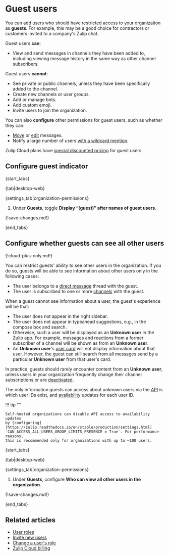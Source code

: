 # Guest users

You can add users who should have restricted access to your organization as
**guests**. For example, this may be a good choice for contractors or customers
invited to a company's Zulip chat.

Guest users **can**:

- View and send messages in channels they have been added to, including viewing
  message history in the same way as other channel subscribers.

Guest users **cannot**:

- See private or public channels, unless they have been specifically added to the channel.
- Create new channels or user groups.
- Add or manage bots.
- Add custom emoji.
- Invite users to join the organization.

You can also **configure** other permissions for guest users, such as whether they
can:

- [Move](/help/restrict-moving-messages) or
  [edit](/help/restrict-message-editing-and-deletion) messages.
- Notify a large number of users [with a wildcard
  mention](/help/restrict-wildcard-mentions).

Zulip Cloud plans have [special discounted
pricing](/help/zulip-cloud-billing#temporary-users-and-guests) for guest users.

## Configure guest indicator

{start_tabs}

{tab|desktop-web}

{settings_tab|organization-permissions}

1. Under **Guests**, toggle **Display “(guest)” after names of guest users**.

{!save-changes.md!}

{end_tabs}

## Configure whether guests can see all other users

{!cloud-plus-only.md!}

You can restrict guests' ability to see other users in the organization. If you
do so, guests will be able to see information about other users only in the
following cases:

- The user belongs to a [direct message](/help/direct-messages) thread with the
  guest.
- The user is subscribed to one or more [channels](/help/introduction-to-channels) with
  the guest.

When a guest cannot see information about a user, the guest's experience will be
that:

- The user does not appear in the right sidebar.
- The user does not appear in typeahead suggestions, e.g., in the compose box
  and search.
- Otherwise, such a user will be displayed as an **Unknown user** in the Zulip
  app. For example, messages and reactions from a former subscriber of a channel
  will be shown as from an **Unknown user**.
- An **Unknown user**'s [user card](/help/user-cards) will not display
  information about that user. However, the guest can still search from all
  messages send by a particular **Unknown user** from that user's card.

In practice, guests should rarely encounter content from an **Unknown user**,
unless users in your organization frequently change their channel subscriptions
or are [deactivated](/help/deactivate-or-reactivate-a-user).

The only information guests can access about unknown users via the [API](/api/)
is which user IDs exist, and
[availability](/help/status-and-availability) updates for each user ID.

!!! tip ""

    Self-hosted organizations can disable API access to availability updates
    by [configuring](https://zulip.readthedocs.io/en/stable/production/settings.html)
    `CAN_ACCESS_ALL_USERS_GROUP_LIMITS_PRESENCE = True`. For performance reasons,
    this is recommended only for organizations with up to ~100 users.

{start_tabs}

{tab|desktop-web}

{settings_tab|organization-permissions}

1. Under **Guests**, configure **Who can view all other users in the
   organization**.

{!save-changes.md!}

{end_tabs}

## Related articles

* [User roles](/help/user-roles)
* [Invite new users](/help/invite-new-users)
* [Change a user's role](/help/user-roles#change-a-users-role)
* [Zulip Cloud billing](/help/zulip-cloud-billing)
